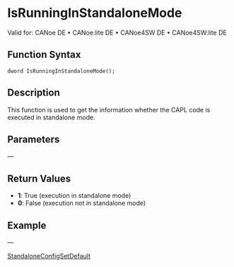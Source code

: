 # IsRunningInStandaloneMode

Valid for: CANoe DE • CANoe:lite DE • CANoe4SW DE • CANoe4SW:lite DE

## Function Syntax

```
dword IsRunningInStandaloneMode();
```

## Description

This function is used to get the information whether the CAPL code is executed in standalone mode.

## Parameters

—

## Return Values

- **1**: True (execution in standalone mode)
- **0**: False (execution not in standalone mode)

## Example

—

[StandaloneConfigSetDefault](CAPLfunctionStandaloneConfigSetDefault.md)
